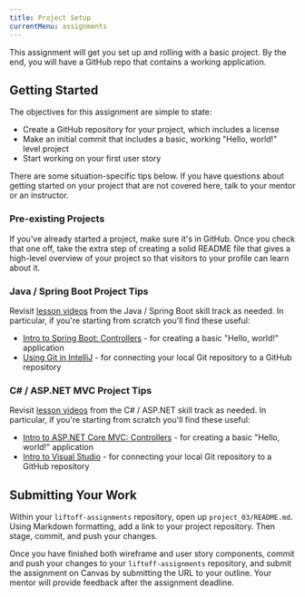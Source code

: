 ```yaml
---
title: Project Setup
currentMenu: assignments
---
```


This assignment will get you set up and rolling with a basic project. By the end, you will have a GitHub repo that contains a working application.

## Getting Started

The objectives for this assignment are simple to state:

- Create a GitHub repository for your project, which includes a license
- Make an initial commit that includes a basic, working "Hello, world!" level project
- Start working on your first user story

There are some situation-specific tips below. If you have questions about getting started on your project that are not covered here, talk to your mentor or an instructor.

### Pre-existing Projects

If you've already started a project, make sure it's in GitHub. Once you check that one off, take the extra step of creating a solid README file that gives a high-level overview of your project so that visitors to your profile can learn about it.

### Java / Spring Boot Project Tips

Revisit [lesson videos](http://education.launchcode.org/skills-back-end-java/videos/) from the Java / Spring Boot skill track as needed. In particular, if you're starting from scratch you'll find these useful:

- [Intro to Spring Boot: Controllers](http://education.launchcode.org/skills-back-end-java/videos/intro-to-spring-boot-controllers/) - for creating a basic "Hello, world!" application
- [Using Git in IntelliJ](http://education.launchcode.org/skills-back-end-java/videos/using-git-in-intellij/) - for connecting your local Git repository to a GitHub repository

### C# / ASP.NET MVC Project Tips

Revisit [lesson videos](http://education.launchcode.org/skills-back-end-csharp/videos/) from the C# / ASP.NET skill track as needed. In particular, if you're starting from scratch you'll find these useful:

- [Intro to ASP.NET Core MVC: Controllers](http://education.launchcode.org/skills-back-end-csharp/videos/intro-to-mvc-controllers/) - for creating a basic "Hello, world!" application
- [Intro to Visual Studio](http://education.launchcode.org/skills-back-end-csharp/videos/intro-to-visual-studio/) - for connecting your local Git repository to a GitHub repository

## Submitting Your Work

Within your `liftoff-assignments` repository, open up `project_03/README.md`. Using Markdown formatting, add a link to your project repository. Then stage, commit, and push your changes.

Once you have finished both wireframe and user story components, commit and push your changes to your `liftoff-assignments` repository, and submit the assignment on Canvas by submitting the URL to your outline. Your mentor will provide feedback after the assignment deadline.
